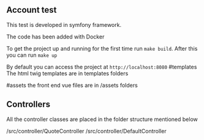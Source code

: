 ## Account test

This test is developed in symfony framework.

The code has been added with Docker

To get the project up and running for the first time run `make build`.
After this you can run `make up` 

By default you can access the project at `http://localhost:8080`
#templates
The html twig templates are in templates folders

#assets
the front end vue files are in /assets folders


## Controllers

All the controller classes are placed in the folder structure mentioned below

/src/controller/QuoteController
/src/controller/DefaultController



